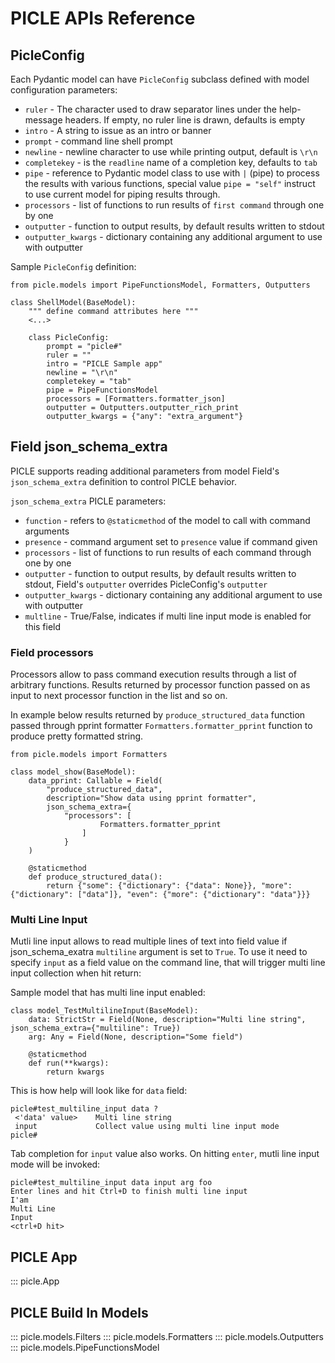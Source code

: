 # PICLE APIs Reference

## PicleConfig

Each Pydantic model can have ``PicleConfig`` subclass defined
with model configuration parameters:

- ``ruler`` - The character used to draw separator lines under the help-message headers. If empty, no ruler line is drawn, defaults is empty
- ``intro`` - A string to issue as an intro or banner
- ``prompt`` - command line shell prompt
- ``newline`` - newline character to use while printing output, default is ``\r\n``
- ``completekey`` - is the ``readline`` name of a completion key, defaults to ``tab``
- ``pipe`` - reference to Pydantic model class to use with ``|`` (pipe) to process the 
	results with various functions, special value ``pipe = "self"`` instruct to use 
	current model for piping results through.
- ``processors`` - list of functions to run results of `first command` through one by one
- ``outputter`` - function to output results, by default results written to stdout
- ``outputter_kwargs`` - dictionary containing any additional argument to use with outputter

Sample ``PicleConfig`` definition:

```
from picle.models import PipeFunctionsModel, Formatters, Outputters

class ShellModel(BaseModel):
    """ define command attributes here """
	<...>
	
    class PicleConfig:
        prompt = "picle#"
        ruler = ""
        intro = "PICLE Sample app"
        newline = "\r\n"
        completekey = "tab"
		pipe = PipeFunctionsModel
		processors = [Formatters.formatter_json]
		outputter = Outputters.outputter_rich_print 
		outputter_kwargs = {"any": "extra_argument"}
```

## Field json_schema_extra

PICLE supports reading additional parameters from model Field's ``json_schema_extra`` 
definition to control PICLE behavior. 

``json_schema_extra`` PICLE parameters:

- ``function`` - refers to ``@staticmethod`` of the model to call with command arguments
- ``presence`` - command argument set to ``presence`` value if command given
- ``processors`` - list of functions to run results of each command through one by one
- ``outputter`` - function to output results, by default results written to 
	stdout, Field's ``outputter`` overrides PicleConfig's ``outputter``
- ``outputter_kwargs`` - dictionary containing any additional argument to use with outputter
- ``multline`` - True/False, indicates if multi line input mode is enabled for this field

### Field processors

Processors allow to pass command execution results through a list of arbitrary functions.
Results returned by processor function passed on as input to next processor function in the 
list and so on.

In example below results returned by ``produce_structured_data`` function passed through
pprint formatter ``Formatters.formatter_pprint`` function to produce pretty formatted string.

```
from picle.models import Formatters

class model_show(BaseModel):
    data_pprint: Callable = Field(
        "produce_structured_data", 
        description="Show data using pprint formatter", 
        json_schema_extra={
            "processors": [
                    Formatters.formatter_pprint
                ]
            }
    )

    @staticmethod        
    def produce_structured_data():
        return {"some": {"dictionary": {"data": None}}, "more": {"dictionary": ["data"]}, "even": {"more": {"dictionary": "data"}}}
```

### Multi Line Input

Mutli line input allows to read multiple lines of text into field value if 
json_schema_exatra ``multiline`` argument is set to ``True``. To use it need
to specify ``input`` as a field value on the command line, that will trigger
multi line input collection when hit return:

Sample model that has multi line input enabled:

```
class model_TestMultilineInput(BaseModel):
    data: StrictStr = Field(None, description="Multi line string", json_schema_extra={"multiline": True})
    arg: Any = Field(None, description="Some field")
    
    @staticmethod
    def run(**kwargs):
        return kwargs
```

This is how help will look like for ``data`` field:

```
picle#test_multiline_input data ?
 <'data' value>    Multi line string
 input             Collect value using multi line input mode
picle#
```

Tab completion for ``input`` value also works. On hitting ``enter``, 
mutli line input mode will be invoked:

```
picle#test_multiline_input data input arg foo
Enter lines and hit Ctrl+D to finish multi line input
I'am
Multi Line
Input
<ctrl+D hit>
```

## PICLE App

::: picle.App

## PICLE Build In Models

::: picle.models.Filters
::: picle.models.Formatters
::: picle.models.Outputters
::: picle.models.PipeFunctionsModel
